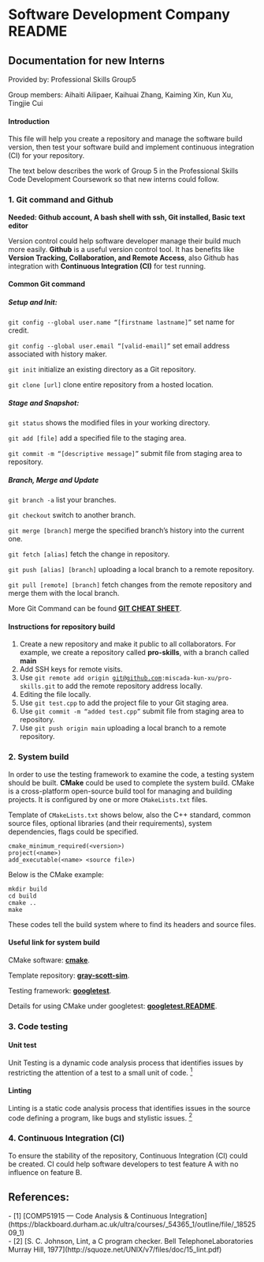 # Software Development Company README

## Documentation for new Interns
Provided by: Professional Skills Group5

Group members: Aihaiti Ailipaer, Kaihuai Zhang, Kaiming Xin, Kun Xu, Tingjie Cui
#### Introduction

This file will help you create a repository and manage the software build version, then test your software build and implement continuous integration (CI) for your repository.

The text below describes the work of Group 5 in the Professional Skills Code Development Coursework so that new interns could follow.


### 1. Git command and Github

**Needed: Github account, A bash shell with ssh, Git installed, Basic text editor**

Version control could help software developer manage their build much more easily. **Github** is a useful version control tool. It has benefits like **Version Tracking, Collaboration, and Remote Access**, also Github has integration with **Continuous Integration (CI)** for test running.

#### Common Git command
##### Setup and Init: 
<code>git config --global user.name “[firstname lastname]”</code> set name for credit.

<code>git config --global user.email “[valid-email]”</code> set email address associated with history maker.

<code>git init</code> initialize an existing directory as a Git repository.

<code>git clone [url]</code> clone entire repository from a hosted location.

##### Stage and Snapshot:
<code>git status</code> shows the modified files in your working directory.

<code>git add [file]</code> add a specified file to the staging area.

<code>git commit -m “[descriptive message]”</code> submit file from staging area to repository.

##### Branch, Merge and Update
<code>git branch -a</code> list your branches.

<code>git checkout</code> switch to another branch.

<code>git merge [branch]</code> merge the specified branch’s history into the current one.

<code>git fetch [alias]</code> fetch the change in repository.

<code>git push [alias] [branch]</code> uploading a local branch to a remote repository.

<code>git pull [remote] [branch]</code> fetch changes from the remote repository and merge them with the local branch.

More Git Command can be found **[GIT CHEAT SHEET](https://education.github.com/git-cheat-sheet-education.pdf)**.

#### Instructions for repository build
1. Create a new repository and make it public to all collaborators. For example, we create a repository called **pro-skills**, with a branch called **main**
2. Add SSH keys for remote visits.
3. Use <code>git remote add origin git@github.com:miscada-kun-xu/pro-skills.git</code> to add the remote repository address locally.
4. Editing the file locally.
5. Use <code>git test.cpp</code> to add the project file to your Git staging area.
6. Use <code>git commit -m “added test.cpp”</code> submit file from staging area to repository.
7. Use <code>git push origin main</code> uploading a local branch to a remote repository.

### 2. System build

In order to use the testing framework to examine the code, a testing system should be built. **CMake** could be used to complete the system build. CMake is a cross-platform open-source build tool for managing and building projects. It is configured by one or more <code>CMakeLists.txt</code> files. 

Template of <code>CMakeLists.txt</code> shows below, also the C++ standard, common source files, optional libraries (and their requirements), system dependencies, flags could be specified.

```
cmake_minimum_required(<version>)
project(<name>)
add_executable(<name> <source file>)
```
Below is the CMake example:

```
mkdir build
cd build
cmake ..
make
```

These codes tell the build system where to find its headers and source files.
#### Useful link for system build

CMake software: **[cmake](https://cmake.org)**.

Template repository: **[gray-scott-sim](www.github.com/scicomp-durham/gray-scott-sim)**.

Testing framework: **[googletest](https://github.com/google/googletest)**.

Details for using CMake under googletest: **[googletest.README](https://github.com/google/googletest/blob/main/googletest/README.md)**.
### 3. Code testing 

#### Unit test
Unit Testing is a dynamic code analysis process that identifies issues by restricting the attention of a test to a small unit of code. [<sup>1</sup>](#refer-anchor-1)

#### Linting
Linting is a static code analysis process that identifies issues in the source code defining a program, like bugs and stylistic issues. [<sup>2</sup>](#refer-anchor-2)

### 4. Continuous Integration (CI)
To ensure the stability of the repository, Continuous Integration (CI) could be created. CI could help software developers to test feature A with no influence on feature B.


## References:

<div id="refer-anchor-1"></div>
- [1] [COMP51915 — Code Analysis & Continuous Integration](https://blackboard.durham.ac.uk/ultra/courses/_54365_1/outline/file/_1852509_1)

<div id="refer-anchor-2"></div>
- [2] [S. C. Johnson, Lint, a C program checker. Bell TelephoneLaboratories Murray Hill, 1977](http://squoze.net/UNIX/v7/files/doc/15_lint.pdf)
